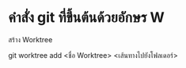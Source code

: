 # คำสั่ง git ที่ขึ้นต้นด้วยอักษร W
สร้าง Worktree 

git worktree add <ชื่อ Worktree> <เส้นทางไปยังโฟลเดอร์> 
